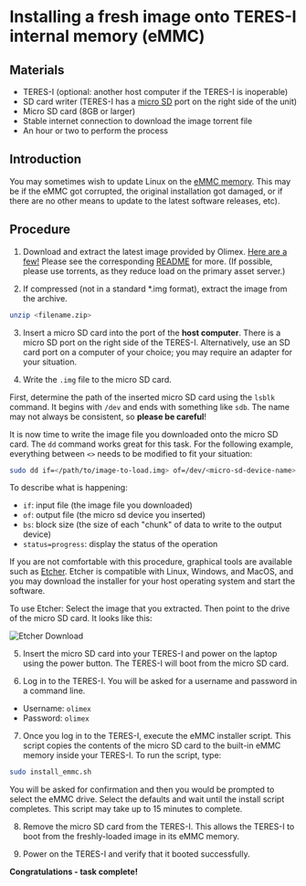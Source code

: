 # Installing a fresh image onto TERES-I internal memory (eMMC)

## Materials

- TERES-I (optional: another host computer if the TERES-I is inoperable)
- SD card writer (TERES-I has a [micro SD](../../../resources/Glossary.md) port on the right side of the unit)
- Micro SD card (8GB or larger)
- Stable internet connection to download the image torrent file
- An hour or two to perform the process

## Introduction

You may sometimes wish to update Linux on the [eMMC memory](../../../resources/Glossary.md).
This may be if the eMMC got corrupted, the original installation got damaged, or if there are no other means to update to the latest software releases, etc).

## Procedure

1. Download and extract the latest image provided by Olimex.
[Here are a few!](https://github.com/OLIMEX/DIY-LAPTOP/tree/master/SOFTWARE/A64-TERES/torrent)
Please see the corresponding [README](https://github.com/OLIMEX/DIY-LAPTOP/tree/master/SOFTWARE/A64-TERES/README.md) for more.
(If possible, please use torrents, as they reduce load on the primary asset server.)

2. If compressed (not in a standard *.img format), extract the image from the archive.

```bash
unzip <filename.zip>
```

3. Insert a micro SD card into the port of the **host computer**.
There is a micro SD port on the right side of the TERES-I.
Alternatively, use an SD card port on a computer of your choice; you may require an adapter for your situation.

4. Write the ``.img`` file to the micro SD card.

First, determine the path of the inserted micro SD card using the ``lsblk`` command.
It begins with ``/dev`` and ends with something like ``sdb``.
The name may not always be consistent, so **please be careful**!

It is now time to write the image file you downloaded onto the micro SD card.
The ``dd`` command works great for this task.
For the following example, everything between ``<>`` needs to be modified to fit your situation:

```bash
sudo dd if=</path/to/image-to-load.img> of=/dev/<micro-sd-device-name> bs=1M status=progress
```

To describe what is happening:

- ``if``: input file (the image file you downloaded)
- ``of``: output file (the micro sd device you inserted)
- ``bs``: block size (the size of each "chunk" of data to write to the output device)
- ``status=progress``: display the status of the operation

If you are not comfortable with this procedure, graphical tools are available such as [Etcher](https://etcher.io).
Etcher is compatible with Linux, Windows, and MacOS, and you may download the installer for your host operating system and start the software.

To use Etcher:
Select the image that you extracted.
Then point to the drive of the micro SD card.
It looks like this:

![Etcher Download](../images/TERES-I/software/screenshot-etcher.png "Etcher Download")

5. Insert the micro SD card into your TERES-I and power on the laptop using the power button.
The TERES-I will boot from the micro SD card.

6. Log in to the TERES-I.
You will be asked for a username and password in a command line.

- Username: ``olimex``
- Password: ``olimex``

7. Once you log in to the TERES-I, execute the eMMC installer script.
This script copies the contents of the micro SD card to the built-in eMMC memory inside your TERES-I.
To run the script, type:

```bash
sudo install_emmc.sh
```

You will be asked for confirmation and then you would be prompted to select the eMMC drive.
Select the defaults and wait until the install script completes.
This script may take up to 15 minutes to complete.

8. Remove the micro SD card from the TERES-I.
This allows the TERES-I to boot from the freshly-loaded image in its eMMC memory.

9. Power on the TERES-I and verify that it booted successfully.

**Congratulations - task complete!**
